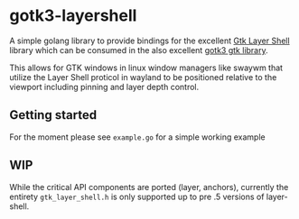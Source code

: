 # gotk3-layershell

A simple golang library to provide bindings for the excellent [Gtk Layer Shell](https://github.com/wmww/gtk-layer-shell) library which can be consumed in the also excellent [gotk3 gtk library](https://github.com/gotk3/gotk3).

This allows for GTK windows in linux window managers like swaywm that utilize the Layer Shell proticol in wayland to be positioned relative to the viewport including pinning and layer depth control.

## Getting started

For the moment please see `example.go` for a simple working example

## WIP

While the critical API components are ported (layer, anchors), currently the entirety `gtk_layer_shell.h` is only supported up to pre .5 versions of layer-shell. 